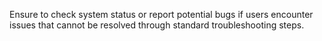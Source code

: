 Ensure to check system status or report potential bugs if users encounter issues that cannot be resolved through standard troubleshooting steps.